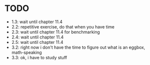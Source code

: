 # TODO

* 1.3: wait until chapter 11.4
* 2.2: repetitive exercise, do that when you have time
* 2.3: wait until chapter 11.4 for benchmarking
* 2.4: wait until chapter 11.4
* 2.5: wait until chapter 11.4
* 3.2: right now i don't have the time to figure out what is an eggbox, math-speaking
* 3.3: ok, i have to study stuff